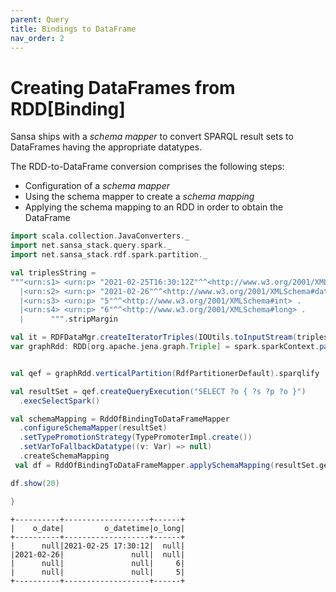 ```yaml
---
parent: Query
title: Bindings to DataFrame
nav_order: 2
---
```


# Creating DataFrames from RDD[Binding]

Sansa ships with a *schema mapper* to convert SPARQL result sets to DataFrames having the appropriate datatypes.

The RDD-to-DataFrame conversion comprises the following steps:

* Configuration of a *schema mapper*
* Using the schema mapper to create a *schema mapping*
* Applying the schema mapping to an RDD in order to obtain the DataFrame


```scala
import scala.collection.JavaConverters._
import net.sansa_stack.query.spark._
import net.sansa_stack.rdf.spark.partition._

val triplesString =
"""<urn:s1> <urn:p> "2021-02-25T16:30:12Z"^^<http://www.w3.org/2001/XMLSchema#dateTime> .
  |<urn:s2> <urn:p> "2021-02-26"^^<http://www.w3.org/2001/XMLSchema#date> .
  |<urn:s3> <urn:p> "5"^^<http://www.w3.org/2001/XMLSchema#int> .
  |<urn:s4> <urn:p> "6"^^<http://www.w3.org/2001/XMLSchema#long> .
  |      """.stripMargin

val it = RDFDataMgr.createIteratorTriples(IOUtils.toInputStream(triplesString, "UTF-8"), Lang.NTRIPLES, "http://example.org/").asScala.toSeq
var graphRdd: RDD[org.apache.jena.graph.Triple] = spark.sparkContext.parallelize(it)


val qef = graphRdd.verticalPartition(RdfPartitionerDefault).sparqlify

val resultSet = qef.createQueryExecution("SELECT ?o { ?s ?p ?o }")
  .execSelectSpark()

val schemaMapping = RddOfBindingToDataFrameMapper
  .configureSchemaMapper(resultSet)
  .setTypePromotionStrategy(TypePromoterImpl.create())
  .setVarToFallbackDatatype((v: Var) => null)
  .createSchemaMapping
 val df = RddOfBindingToDataFrameMapper.applySchemaMapping(resultSet.getBindings, schemaMapping)

df.show(20)

}
```

```
+----------+-------------------+------+
|    o_date|         o_datetime|o_long|
+----------+-------------------+------+
|      null|2021-02-25 17:30:12|  null|
|2021-02-26|               null|  null|
|      null|               null|     6|
|      null|               null|     5|
+----------+-------------------+------+
```


